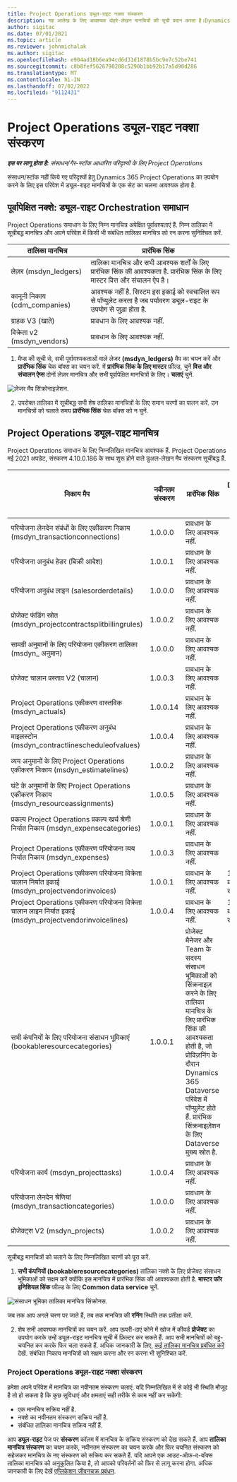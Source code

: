 ```yaml
---
title: Project Operations ड्यूल-राइट नक्शा संस्करण
description: यह आलेख के लिए आवश्यक दोहरे-लेखन मानचित्रों की सूची प्रदान करता है।Dynamics 365 Project Operations
author: sigitac
ms.date: 07/01/2021
ms.topic: article
ms.reviewer: johnmichalak
ms.author: sigitac
ms.openlocfilehash: e904ad18b6ea94cd6d31d1878b5bc9e7c52be741
ms.sourcegitcommit: c8b8fef5626790208c5290b1bb92b17a5d90d286
ms.translationtype: MT
ms.contentlocale: hi-IN
ms.lasthandoff: 07/02/2022
ms.locfileid: "9112431"
---
```

# <a name="project-operations-dual-write-map-versions"></a>Project Operations ड्यूल-राइट नक्शा संस्करण

_**इस पर लागू होता है:** संसाधन/गैर-स्टॉक आधारित परिदृश्यों के लिए Project Operations_

संसाधन/स्टॉक नहीं किये गए परिदृश्यों हेतु Dynamics 365 Project Operations का उपयोग करने के लिए इस परिवेश में ड्यूल-राइट मानचित्रों के एक सेट का चलना आवश्यक होता है. 

## <a name="prerequisite-maps-dual-write-orchestration-solution"></a>पूर्वापेक्षित नक्शे: ड्यूल-राइट Orchestration समाधान

Project Operations समाधान के लिए निम्न मानचित्र अपेक्षित पूर्वावश्यताएं हैं. निम्न तालिका में सूचीबद्ध मानचित्र और अपने परिवेश में किसी भी संबंधित तालिका मानचित्र को रन करना सुनिश्चित करें.

| तालिका मानचित्र | प्रारंभिक सिंक |
| --- | --- |
| लेज़र (msdyn_ledgers) | तालिका मानचित्र और सभी आवश्यक शर्तों के लिए प्रारंभिक सिंक की आवश्यकता है. प्रारंभिक सिंक के लिए मास्टर वित्त और संचालन ऐप है। |
| कानूनी निकाय (cdm_companies) | आवश्यक नहीं है. सिस्टम इस इकाई को स्वचालित रूप से पॉप्युलेट करता है जब पर्यावरण ड्यूल-राइट के उपयोग से जुड़ा होता है. |
| ग्राहक V3 (खाते) | प्रावधान के लिए आवश्यक नहीं. |
| विक्रेता v2 (msdyn_vendors) | प्रावधान के लिए आवश्यक नहीं. |

1. मैप्स की सूची से, सभी पूर्वावश्यकताओं वाले लेजर **(msdyn\_ledgers)** मैप का चयन करें और **प्रारंभिक सिंक** चेक बॉक्स का चयन करें. में **प्रारंभिक सिंक के लिए मास्टर** फ़ील्ड, चुनें **वित्त और संचालन ऐप्स** दोनों लेज़र मानचित्र और सभी पूर्वापेक्षित मानचित्रों के लिए। **चलाएं** चुनें.

![लेजर मैप सिंक्रोनाइज़ेशन.](media/DW6.png)

2. उपरोक्त तालिका में सूचीबद्ध सभी शेष तालिका मानचित्रों के लिए समान चरणों का पालन करें. उन मानचित्रों को चलाते समय **प्रारंभिक सिंक** चेक बॉक्स को न चुनें.

## <a name="project-operations-dual-write-maps"></a>Project Operations ड्यूल-राइट मानचित्र

Project Operations समाधान के लिए निम्नलिखित मानचित्र आवश्यक हैं. Project Operations मई 2021 अपडेट, संस्करण 4.10.0.186 के साथ शुरू होने वाले डुअल-लेखन मैप संस्करण सूचीबद्ध हैं.

| निकाय मैप | नवीनतम संस्करण | प्रारंभिक सिंक | आवश्यक Dynamics 365 Finance संस्करण |
| --- | --- | --- | --- |
| परियोजना लेनदेन संबंधों के लिए एकीकरण निकाय (msdyn\_transactionconnections) | 1.0.0.0 | प्रावधान के लिए आवश्यक नहीं. ||
| परियोजना अनुबंध हेडर (बिक्री आदेश) | 1.0.0.1 | प्रावधान के लिए आवश्यक नहीं. ||
| परियोजना अनुबंध लाइन (salesorderdetails) | 1.0.0.0 | प्रावधान के लिए आवश्यक नहीं. ||
| प्रोजेक्ट फंडिंग स्रोत (msdyn_projectcontractsplitbillingrules) | 1.0.0.2 | प्रावधान के लिए आवश्यक नहीं. ||
| सामग्री अनुमानों के लिए परियोजना एकीकरण तालिका (msdyn\_ अनुमान) | 1.0.0.0 | प्रावधान के लिए आवश्यक नहीं. ||
| प्रोजेक्ट चालान प्रस्ताव V2 (चालान) | 1.0.0.3 | प्रावधान के लिए आवश्यक नहीं. ||
| Project Operations एकीकरण वास्तविक (msdyn_actuals) | 1.0.0.14 | प्रावधान के लिए आवश्यक नहीं. ||
| Project Operations एकीकरण अनुबंध माइलस्टोन (msdyn_contractlinescheduleofvalues) | 1.0.0.4 | प्रावधान के लिए आवश्यक नहीं. ||
| व्यय अनुमानों के लिए Project Operations एकीकरण निकाय (msdyn_estimatelines) | 1.0.0.2 | प्रावधान के लिए आवश्यक नहीं. ||
| घंटे के अनुमानों के लिए Project Operations एकीकरण निकाय (msdyn_resourceassignments) | 1.0.0.5 | प्रावधान के लिए आवश्यक नहीं. ||
| प्रकल्प Project Operations प्रकल्प खर्च श्रेणी निर्यात निकाय (msdyn_expensecategories) | 1.0.0.1 | प्रावधान के लिए आवश्यक नहीं. ||
| Project Operations एकीकरण परियोजना व्यय निर्यात निकाय (msdyn_expenses) | 1.0.0.3 | प्रावधान के लिए आवश्यक नहीं. ||
| Project Operations एकीकरण परियोजना विक्रेता चालान निर्यात इकाई (msdyn_projectvendorinvoices) | 1.0.0.1 | प्रावधान के लिए आवश्यक नहीं. |10.0.26 या बाद का संस्करण|
| Project Operations एकीकरण परियोजना विक्रेता चालान लाइन निर्यात इकाई (msdyn_projectvendorinvoicelines) | 1.0.0.4 | प्रावधान के लिए आवश्यक नहीं. | 10.0.26 या बाद का संस्करण |
| सभी कंपनियों के लिए परियोजना संसाधन भूमिकाएं (bookableresourcecategories) | 1.0.0.1 | प्रोजेक्ट मैनेजर और Team के सदस्य संसाधन भूमिकाओं को सिंक्रनाइज़ करने के लिए तालिका मानचित्र के लिए प्रारंभिक सिंक की आवश्यकता होती है, जो प्रोविज़निंग के दौरान Dynamics 365 Dataverse परिवेश में पॉप्युलेट होते हैं. प्रारंभिक सिंक्रनाइज़ेशन के लिए Dataverse मुख्य स्रोत है. ||
| परियोजना कार्य (msdyn_projecttasks) | 1.0.0.4 | प्रावधान के लिए आवश्यक नहीं. ||
| परियोजना लेनदेन श्रेणियां (msdyn_transactioncategories) | 1.0.0.0 | प्रावधान के लिए आवश्यक नहीं. ||
| प्रोजेक्ट्स V2 (msdyn_projects) | 1.0.0.2 | प्रावधान के लिए आवश्यक नहीं. ||

सूचीबद्ध मानचित्रों को चलाने के लिए निम्नलिखित चरणों को पूरा करें.

1. **सभी कंपनियों (bookableresourcecategories)** तालिका नक्शे के लिए प्रोजेक्ट संसाधन भूमिकाओं को सक्षम करें क्योंकि इस मानचित्र में प्रारंभिक सिंक की आवश्यकता होती है. **मास्टर फॉर इनिशियल सिंक** फील्ड के लिए **Common data service** चुनें. 

 ![संसाधन भूमिका तालिका मानचित्र सिंक्रोनस.](media/6ResourceInitialSync.jpg)

 जब तक आप अगले चरण पर जाते हैं, तब तक मानचित्र की **रनिंग** स्थिति तक प्रतीक्षा करें.

2. शेष सभी आवश्यक मानचित्रों का चयन करें. आप ऊपरी-दाएं कोने में खोज में कीवर्ड **प्रोजेक्ट** का उपयोग करके उन्हें ड्यूल-राइट मानचित्र सूची में फ़िल्टर कर सकते हैं. आप सभी मानचित्रों को बहु-चयनित कर करके फिर चला सकते हैं. अधिक जानकारी के लिए, [कई तालिका मानचित्र प्रबंधित करें](/dynamics365/fin-ops-core/dev-itpro/data-entities/dual-write/multiple-entity-maps) देखें. संबंधित निकाय मानचित्रों को सक्षम करना और रन करना भी सुनिश्चित करें.

### <a name="project-operations-dual-write-map-versions"></a>Project Operations ड्यूल-राइट नक्शा संस्करण

हमेशा अपने परिवेश में मानचित्र का नवीनतम संस्करण चलाएं. यदि निम्नलिखित में से कोई भी स्थिति मौजूद है तो हो सकता है कि कुछ सुविधाएं और क्षमताएं सही तरीके से काम नहीं कर सकेंगी:

- एक मानचित्र सक्रिय नहीं है.
- नक्शे का नवीनतम संस्करण सक्रिय नहीं है. 
- संबंधित तालिका मानचित्र सक्रिय नहीं हैं.

आप **ड्यूल-राइट** पेज पर **संस्करण** कॉलम में मानचित्र के सक्रिय संस्करण को देख सकते हैं. आप **तालिका मानचित्र संस्करण** का चयन करके, नवीनतम संस्करण का चयन करके और फिर चयनित संस्करण को सहेजकर मानचित्र के नए संस्करण को सक्रिय कर सकते हैं. यदि आपने एक आउट-ऑफ-द-बॉक्स तालिका मानचित्र को अनुकूलित किया है, तो आपको परिवर्तनों को फिर से लागू करना होगा. अधिक जानकारी के लिए देखें [एप्लिकेशन जीवनचक्र प्रबंधन](/dynamics365/fin-ops-core/dev-itpro/data-entities/dual-write/app-lifecycle-management).
